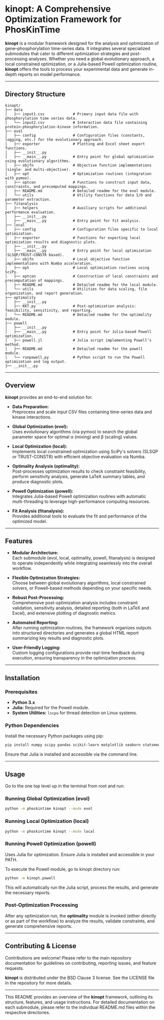 # kinopt: A Comprehensive Optimization Framework for PhosKinTime

**kinopt** is a modular framework designed for the analysis and optimization of gene–phosphorylation time-series data. It integrates several specialized submodules that cater to different optimization strategies and post-processing analyses. Whether you need a global evolutionary approach, a local constrained optimization, or a Julia-based Powell optimization routine, **kinopt** offers the tools to process your experimental data and generate in-depth reports on model performance.

---

## Directory Structure

```
kinopt/
├── data
│   ├── input1.csv             # Primary input data file with phosphorylation time series data.
│   └── input2.csv             # Interaction data file containing protein-phosphorylation-kinase information.
├── evol
│   ├── config                 # Configuration files (constants, logging, etc.) for the evolutionary approach.
│   ├── exporter               # Plotting and Excel sheet export functions.
│   ├── __init__.py
│   ├── __main__.py            # Entry point for global optimization using evolutionary algorithms.
│   ├── objfn                  # Objective function implementations (single- and multi-objective).
│   ├── opt                    # Optimization routines (integration with pymoo).
│   ├── optcon                 # Functions to construct input data, constraints, and precomputed mappings.
│   ├── README.md              # Detailed readme for the evol module.
│   └── utils                  # Utility functions for data I/O and parameter extraction.
├── fitanalysis
│   ├── helpers                # Auxiliary scripts for additional performance evaluation.
│   ├── __init__.py
│   ├── __main__.py            # Entry point for fit analysis.
├── local
│   ├── config                 # Configuration files specific to local optimization.
│   ├── exporter               # Functions for exporting local optimization results and diagnostic plots.
│   ├── __init__.py
│   ├── __main__.py            # Entry point for local optimization (SLSQP/TRUST-CONSTR based).
│   ├── objfn                  # Local objective function implementations with Numba acceleration.
│   ├── opt                    # Local optimization routines using SciPy.
│   ├── optcon                 # Construction of local constraints and precomputation of mappings.
│   ├── README.md              # Detailed readme for the local module.
│   └── utils                  # Utilities for data scaling, file organization, and report generation.
├── optimality
│   ├── __init__.py
│   ├── KKT.py                 # Post-optimization analysis: feasibility, sensitivity, and reporting.
│   └── README.md              # Detailed readme for the optimality module.
├── powell
│   ├── __init__.py
│   ├── __main__.py            # Entry point for Julia-based Powell optimization.
│   ├── powell.jl              # Julia script implementing Powell’s method.
│   ├── README.md              # Detailed readme for the powell module.
│   └── runpowell.py           # Python script to run the Powell optimization and log output. 
├── __init__.py
```

---

## Overview

**kinopt** provides an end-to-end solution for:

- **Data Preparation:**  
  Preprocess and scale input CSV files containing time-series data and kinase interactions.

- **Global Optimization (evol):**  
  Uses evolutionary algorithms (via pymoo) to search the global parameter space for optimal α (mixing) and β (scaling) values.

- **Local Optimization (local):**  
  Implements local constrained optimization using SciPy's solvers (SLSQP or TRUST-CONSTR) with efficient objective evaluation via Numba.

- **Optimality Analysis (optimality):**  
  Post-processes optimization results to check constraint feasibility, perform sensitivity analysis, generate LaTeX summary tables, and produce diagnostic plots.

- **Powell Optimization (powell):**  
  Integrates Julia-based Powell optimization routines with automatic multi-threading to leverage high-performance computing resources.

- **Fit Analysis (fitanalysis):**  
  Provides additional tools to evaluate the fit and performance of the optimized model.

---

## Features

- **Modular Architecture:**  
  Each submodule (evol, local, optimality, powell, fitanalysis) is designed to operate independently while integrating seamlessly into the overall workflow.

- **Flexible Optimization Strategies:**  
  Choose between global evolutionary algorithms, local constrained solvers, or Powell-based methods depending on your specific needs.

- **Robust Post-Processing:**  
  Comprehensive post-optimization analysis includes constraint validation, sensitivity analysis, detailed reporting (both in LaTeX and Excel), and extensive plotting of diagnostic metrics.

- **Automated Reporting:**  
  After running optimization routines, the framework organizes outputs into structured directories and generates a global HTML report summarizing key results and diagnostic plots.

- **User-Friendly Logging:**  
  Custom logging configurations provide real-time feedback during execution, ensuring transparency in the optimization process.

---

## Installation

### Prerequisites

- **Python 3.x**
- **Julia:** Required for the Powell module.
- **System Utilities:** `lscpu` for thread detection on Linux systems.

### Python Dependencies

Install the necessary Python packages using pip:

```bash
pip install numpy scipy pandas scikit-learn matplotlib seaborn statsmodels numba openpyxl
```

Ensure that Julia is installed and accessible via the command line.

---

## Usage 
 
Go to the one top level up in the terminal from root and run:

### Running Global Optimization (evol)

```bash
python -m phoskintime kinopt --mode evol
```

### Running Local Optimization (local)

```bash
python -m phoskintime kinopt --mode local
```

### Running Powell Optimization (powell)  
 
Uses Julia for optimization. Ensure Julia is installed and accessible in your PATH.

To execute the Powell module, go to kinopt directory run:

```bash
python -m kinopt.powell
```

This will automatically run the Julia script, process the results, and generate the necessary reports.

### Post-Optimization Processing

After any optimization run, the **optimality** module is invoked (either directly or as part of the workflow) to analyze the results, validate constraints, and generate comprehensive reports.

---

## Contributing & License

Contributions are welcome! Please refer to the main repository documentation for guidelines on contributing, reporting issues, and feature requests.

**kinopt** is distributed under the BSD Clause 3 license. See the LICENSE file in the repository for more details.

---

This README provides an overview of the **kinopt** framework, outlining its structure, features, and usage instructions. For detailed documentation on each submodule, please refer to the individual README.md files within the respective directories.